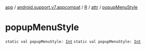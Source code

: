 [app](../../../index.md) / [android.support.v7.appcompat](../../index.md) / [R](../index.md) / [attr](index.md) / [popupMenuStyle](./popup-menu-style.md)

# popupMenuStyle

`static val popupMenuStyle: `[`Int`](https://kotlinlang.org/api/latest/jvm/stdlib/kotlin/-int/index.html)
`static val popupMenuStyle: `[`Int`](https://kotlinlang.org/api/latest/jvm/stdlib/kotlin/-int/index.html)